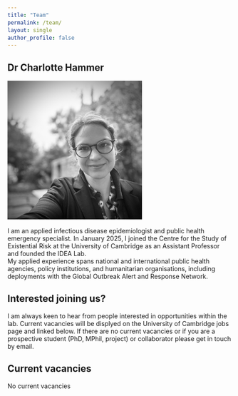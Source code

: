 ```yaml
---
title: "Team"
permalink: /team/
layout: single
author_profile: false
---
```


## Dr Charlotte Hammer

<img src="/assets/images/charlotte.jpg" alt="Dr Charlotte Hammer" style="width:60%;">

I am an applied infectious disease epidemiologist and public health emergency specialist. In January 2025, I joined the Centre for the Study of Existential Risk at the University of Cambridge as an Assistant Professor and founded the IDEA Lab.  
My applied experience spans national and international public health agencies, policy institutions, and humanitarian organisations, including deployments with the Global Outbreak Alert and Response Network.

## Interested joining us?
I am always keen to hear from people interested in opportunities within the lab. Current vacancies will be displyed on the University of Cambridge jobs page and linked below. If there are no current vacancies or if you are a prospective student (PhD, MPhil, project) or collaborator please get in touch by email.

## Current vacancies
No current vacancies
